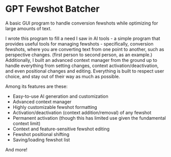 # GPT Fewshot Batcher

A basic GUI program to handle conversion fewshots while optimizing for large amounts of text.


I wrote this program to fill a need I saw in AI tools - a simple program that provides useful tools for managing fewshots - specifically, conversion fewshots, where you are converting text from one point to another, such as perspective changes. (first person to second person, as an example.) Additionally, I built an advanced context manager from the ground up to handle everything from setting changes, context activation/deactivation, and even positional changes and editing. Everything is built to respect user choice, and stay out of their way as much as possible.

Among its features are these:

* Easy-to-use AI generation and customization
* Advanced context manager
* Highly customizable fewshot formatting
* Activation/deactivation (context addition/removal) of any fewshot
* Permanent activation (though this has limited use given the fundamental context limit)
* Context and feature-sensitive fewshot editing
* Fewshot positional shifting
* Saving/loading fewshot list

And more!
